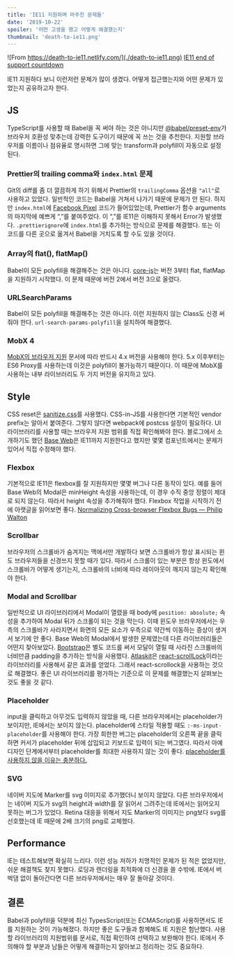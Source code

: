 ```yaml
---
title: 'IE11 지원하며 마주친 문제들'
date: '2019-10-22'
spoiler: '어떤 고생을 했고 어떻게 해결했는지'
thumbnail: 'death-to-ie11.png'
---
```


![From https://death-to-ie11.netlify.com/](./death-to-ie11.png)
[IE11 end of support countdown](https://death-to-ie11.netlify.com/)

IE11 지원하다 보니 이런저런 문제가 많이 생겼다. 어떻게 접근했는지와 어떤 문제가 있었는지 공유하고자 한다.

## JS

TypeScript를 사용할 때 Babel을 꼭 써야 하는 것은 아니지만 [@babel/preset-env](https://babeljs.io/docs/en/babel-preset-env)가 브라우저 호환성 맞추는데 강력한 도구이기 때문에 꼭 쓰는 것을 추천한다. 지원할 브라우저를 이름이나 점유율로 명시하면 그에 맞는 transform과 polyfill이 자동으로 설정된다.

### Prettier의 trailing comma와 `index.html` 문제

Git의 diff를 좀 더 깔끔하게 하기 위해서 Prettier의 `trailingComma` 옵션을 `"all"`로 사용하고 있었다. 일반적인 코드는 Babel을 거쳐서 나가기 때문에 문제가 안 된다. 하지만 `index.html`에 [Facebook Pixel](https://developers.facebook.com/docs/facebook-pixel) 코드가 들어있었는데, Prettier가 함수 arguments의 마지막에 예쁘게 “,”를 붙여주었다. 이 “,”를 IE11은 이해하지 못해서 Error가 발생했다. `.prettierignore`에 `index.html`를 추가하는 방식으로 문제를 해결했다. 또는 이 코드를 다른 곳으로 옮겨서 Babel을 거치도록 할 수도 있을 것이다.

### Array의 flat(), flatMap()

Babel이 모든 polyfill을 해결해주는 것은 아니다. [core-js](https://github.com/zloirock/core-js)는 버전 3부터 flat, flatMap을 지원하기 시작했다. 이 문제 때문에 버전 2에서 버전 3으로 올렸다.

### URLSearchParams

Babel이 모든 polyfill을 해결해주는 것은 아니다. 이런 지원하지 않는 Class도 신경 써줘야 한다. `url-search-params-polyfill`을 설치하여 해결했다.

### MobX 4

[MobX의 브라우저 지원](https://github.com/mobxjs/mobx#browser-support) 문서에 따라 반드시 4.x 버전을 사용해야 한다. 5.x 이후부터는 ES6 Proxy를 사용하는데 이것은 polyfill이 불가능하기 때문이다. 이 때문에 MobX를 사용하는 내부 라이브러리도 두 가지 버전을 유지하고 있다.

## Style

CSS reset은 [sanitize.css](https://github.com/csstools/sanitize.css)를 사용했다. CSS-in-JS를 사용한다면 기본적인 vendor prefix는 알아서 붙여준다. 그렇지 않다면 webpack에 postcss 설정이 필요하다. UI 라이브러리를 사용할 때는 브라우저 지원 범위를 직접 확인해봐야 한다. 블로그에서 소개하기도 했던 [Base Web](https://choyongjoon.com/base-web/)은 IE11까지 지원한다고 했지만 몇몇 컴포넌트에서는 문제가 있어서 직접 수정해야 했다.

### Flexbox

기본적으로 IE11은 flexbox를 잘 지원하지만 몇몇 버그나 다른 동작이 있다. 예를 들어 Base Web의 Modal은 minHeight 속성을 사용하는데, 이 경우 수직 중앙 정렬이 제대로 되지 않는다. 따라서 height 속성을 추가해줘야 했다. Flexbox 작업을 시작하기 전에 아랫글을 읽어보면 좋다.
[Normalizing Cross-browser Flexbox Bugs — Philip Walton](https://philipwalton.com/articles/normalizing-cross-browser-flexbox-bugs/)

### Scrollbar

브라우저의 스크롤바가 숨겨지는 맥에서만 개발하다 보면 스크롤바가 항상 표시되는 윈도 브라우저들을 신경쓰지 못할 때가 있다. 따라서 스크롤이 있는 부분은 항상 윈도에서 스크롤바가 어떻게 생기는지, 스크롤바의 너비에 따라 레이아웃이 깨지지 않는지 확인해야 한다.

### Modal and Scrollbar

일반적으로 UI 라이브러리에서 Modal이 열렸을 때 body에 `position: absolute;` 속성을 추가하여 Modal 뒤가 스크롤이 되는 것을 막는다. 이때 윈도우 브라우저에서는 우측의 스크롤바가 사라지면서 화면의 모든 요소가 우측으로 약간씩 이동하는 증상이 생겨서 보기에 안 좋다. Base Web의 Modal에서 발생한 문제였는데 다른 라이브러리들은 어떤지 찾아보았다. [Bootstrap](https://getbootstrap.com/)은 별도 코드를 써서 모달이 열릴 때 사라진 스크롤바의 너비만큼 padding을 추가하는 방식을 사용했다. [Atlaskit](https://atlaskit.atlassian.com/)은 [react-scrollLock](https://jossmac.github.io/react-scrolllock/)이라는 라이브러리를 사용해서 같은 효과를 얻었다. 그래서 react-scrollock을 사용하는 것으로 해결했다. 좋은 UI 라이브러리를 평가하는 기준으로 이 문제를 해결했는지 살펴보는 것도 좋을 것 같다.

### Placeholder

input을 클릭하고 아무것도 입력하지 않았을 때, 다른 브라우저에서는 placeholder가 보이지만, IE에서는 보이지 않는다. placeholder에 스타일 적용할 때도 `:-ms-input-placeholder`를 사용해야 한다. 가장 희한한 버그는 placeholder의 오른쪽 끝을 클릭하면 커서가 placeholder 뒤에 삽입되고 키보드로 입력이 되는 버그였다. 따라서 아예 디자인 단계에서부터 placeholder를 최대한 사용하지 않는 것이 좋다. [placeholder를 사용하지 않을 이유는 충분하다.](https://www.smashingmagazine.com/2018/06/placeholder-attribute/)

### SVG

네이버 지도에 Marker를 svg 이미지로 추가했더니 보이지 않았다. 다른 브라우저에서는 네이버 지도가 svg의 height과 width를 잘 읽어서 그려주는데 IE에서는 읽어오지 못하는 버그가 있었다. Retina 대응을 위해서 지도 Marker의 이미지는 png보다 svg를 선호했는데 IE 때문에 2배 크기의 png로 교체했다.

## Performance

IE는 테스트해보면 확실히 느리다. 이런 성능 저하가 치명적인 문제가 된 적은 없었지만, 쉬운 해결책도 찾지 못했다. 로딩과 렌더링을 최적화에 더 신경을 쓸 수밖에. IE에서 버벅댐 없이 돌아간다면 다른 브라우저에서는 매우 잘 돌아갈 것이다.

## 결론

Babel과 polyfill을 덕분에 최신 TypesScript(또는 ECMAScript)를 사용하면서도 IE를 지원하는 것이 가능해졌다. 하지만 좋은 도구들과 함께해도 IE 지원은 험난했다. 사용할 라이브러리의 지원범위를 문서로, 직접 확인하여 선택하고 보완해야 한다. IE에서 주의해야 할 부분과 남들은 어떻게 해결하는지 알아보고 정리하는 것도 중요하다.
